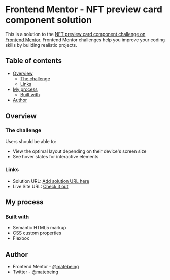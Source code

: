 # Frontend Mentor - NFT preview card component solution

This is a solution to the [NFT preview card component challenge on Frontend Mentor](https://www.frontendmentor.io/challenges/nft-preview-card-component-SbdUL_w0U). Frontend Mentor challenges help you improve your coding skills by building realistic projects. 

## Table of contents

- [Overview](#overview)
  - [The challenge](#the-challenge)
  - [Links](#links)
- [My process](#my-process)
  - [Built with](#built-with)
- [Author](#author)


## Overview

### The challenge

Users should be able to:

- View the optimal layout depending on their device's screen size
- See hover states for interactive elements

### Links

- Solution URL: [Add solution URL here](https://your-solution-url.com)
- Live Site URL: [Check it out](https://matebeing.github.io/nft-preview-card-component-main/)

## My process

### Built with

- Semantic HTML5 markup
- CSS custom properties
- Flexbox

## Author

- Frontend Mentor - [@matebeing](https://www.frontendmentor.io/profile/matebeing)
- Twitter - [@matebeing](https://www.twitter.com/yourusername)
